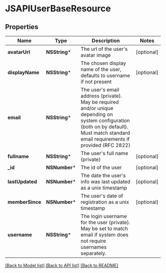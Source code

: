 # JSAPIUserBaseResource

## Properties
Name | Type | Description | Notes
------------ | ------------- | ------------- | -------------
**avatarUrl** | **NSString*** | The url of the user&#39;s avatar image | [optional] 
**displayName** | **NSString*** | The chosen display name of the user, defaults to username if not present | [optional] 
**email** | **NSString*** | The user&#39;s email address (private). May be required and/or unique depending on system configuration (both on by default). Must match standard email requirements if provided (RFC 2822) | 
**fullname** | **NSString*** | The user&#39;s full name (private) | [optional] 
**_id** | **NSNumber*** | The id of the user | [optional] 
**lastUpdated** | **NSNumber*** | The date the user&#39;s info was last updated as a unix timestamp | [optional] 
**memberSince** | **NSNumber*** | The user&#39;s date of registration as a unix timestamp | [optional] 
**username** | **NSString*** | The login username for the user (private). May be set to match email if system does not require usernames separately. | 

[[Back to Model list]](../README.md#documentation-for-models) [[Back to API list]](../README.md#documentation-for-api-endpoints) [[Back to README]](../README.md)


